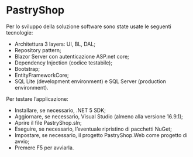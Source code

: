 # PastryShop
Per lo sviluppo della soluzione software sono state usate le seguenti tecnologie:
- Architettura 3 layers: UI, BL, DAL;
- Repository pattern;
- Blazor Server con autenticazione ASP.net core;
- Dependency Injection (codice testabile);
- Bootstrap;
- EntityFrameworkCore;
- SQL Lite (development environment) e SQL Server (production environment).

Per testare l’applicazione:
- Installare, se necessario, .NET 5 SDK; 
- Aggiornare, se necessario, Visual Studio (almeno alla versione 16.9.1);
- Aprire il file PastryShop.sln;
- Eseguire, se necessario, l’eventuale ripristino di pacchetti NuGet;
- Impostare, se necessario, il progetto PastryShop.Web come progetto di avvio;
- Premere F5 per avviarla.
